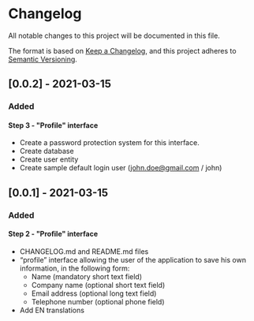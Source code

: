 # Changelog

All notable changes to this project will be documented in this file.

The format is based on [Keep a Changelog](https://keepachangelog.com/en/1.0.0/),
and this project adheres to [Semantic Versioning](https://semver.org/spec/v2.0.0.html).

## [0.0.2] - 2021-03-15

### Added

#### Step 3 - "Profile" interface

- Create a password protection system for this interface.
- Create database
- Create user entity
- Create sample default login user (john.doe@gmail.com / john)

## [0.0.1] - 2021-03-15

### Added

#### Step 2 - "Profile" interface

- CHANGELOG.md and README.md files
- “profile” interface allowing the user of the application to save his own information, in the following
form:
    - Name (mandatory short text field)
    - Company name (optional short text field)
    - Email address (optional long text field)
    - Telephone number (optional phone field)
- Add EN translations
